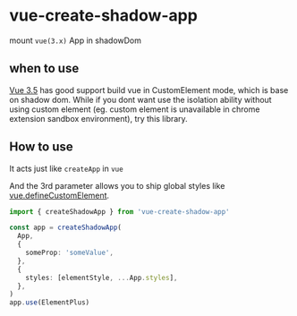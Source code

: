 # vue-create-shadow-app

mount `vue(3.x)` App in shadowDom

## when to use

[Vue 3.5](https://blog.vuejs.org/posts/vue-3-5) has good support build vue in CustomElement mode, which is base on shadow dom. While if you dont want use the isolation ability without using custom element (eg. custom element is unavailable in chrome extension sandbox environment), try this library.

## How to use

It acts just like `createApp` in `vue`

And the 3rd parameter allows you to ship global styles like [vue.defineCustomElement](https://vuejs.org/api/custom-elements.html#definecustomelement).

```ts
import { createShadowApp } from 'vue-create-shadow-app'

const app = createShadowApp(
  App,
  {
    someProp: 'someValue',
  },
  {
    styles: [elementStyle, ...App.styles],
  },
)
app.use(ElementPlus)
```
